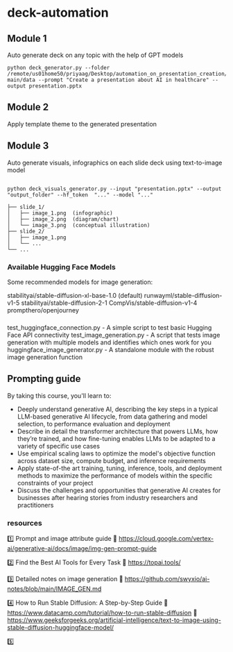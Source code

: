 # deck-automation

## Module 1
Auto generate deck on any topic with the help of GPT models

```
python deck_generator.py --folder /remote/us01home50/priyaag/Desktop/automation_on_presentation_creation/ppt_agent-main/data --prompt "Create a presentation about AI in healthcare" --output presentation.pptx

```



## Module 2
Apply template theme to the generated presentation

## Module 3
Auto generate visuals, infographics on each slide deck using text-to-image model

```

python deck_visuals_generator.py --input "presentation.pptx" --output "output_folder" --hf_token  "..." --model "..."

├── slide_1/
│   ├── image_1.png  (infographic)
│   ├── image_2.png  (diagram/chart)
│   └── image_3.png  (conceptual illustration)
├── slide_2/
│   ├── image_1.png
│   └── ...
└── ...
```
### Available Hugging Face Models
Some recommended models for image generation:

stabilityai/stable-diffusion-xl-base-1.0 (default)
runwayml/stable-diffusion-v1-5
stabilityai/stable-diffusion-2-1
CompVis/stable-diffusion-v1-4
prompthero/openjourney

### 
test_huggingface_connection.py - A simple script to test basic Hugging Face API connectivity
test_image_generation.py - A script that tests image generation with multiple models and identifies which ones work for you
huggingface_image_generator.py - A standalone module with the robust image generation function



## Prompting guide
By taking this course, you'll learn to:
- Deeply understand generative AI, describing the key steps in a typical LLM-based generative AI lifecycle, from data gathering and model selection, to performance evaluation and deployment
- Describe in detail the transformer architecture that powers LLMs, how they’re trained, and how fine-tuning enables LLMs to be adapted to a variety of specific use cases
- Use empirical scaling laws to optimize the model's objective function across dataset size, compute budget, and inference requirements
- Apply state-of-the art training, tuning, inference, tools, and deployment methods to maximize the performance of models within the specific constraints of your project
- Discuss the challenges and opportunities that generative AI creates for businesses after hearing stories from industry researchers and practitioners





### resources

1️⃣ Prompt and image attribute guide 
🔗 https://cloud.google.com/vertex-ai/generative-ai/docs/image/img-gen-prompt-guide

2️⃣ Find the Best AI Tools for Every Task 
🔗 https://topai.tools/

3️⃣ Detailed notes on image generation 
🔗 https://github.com/swyxio/ai-notes/blob/main/IMAGE_GEN.md

4️⃣ How to Run Stable Diffusion: A Step-by-Step Guide 
🔗 https://www.datacamp.com/tutorial/how-to-run-stable-diffusion
🔗 https://www.geeksforgeeks.org/artificial-intelligence/text-to-image-using-stable-diffusion-huggingface-model/


5️⃣
